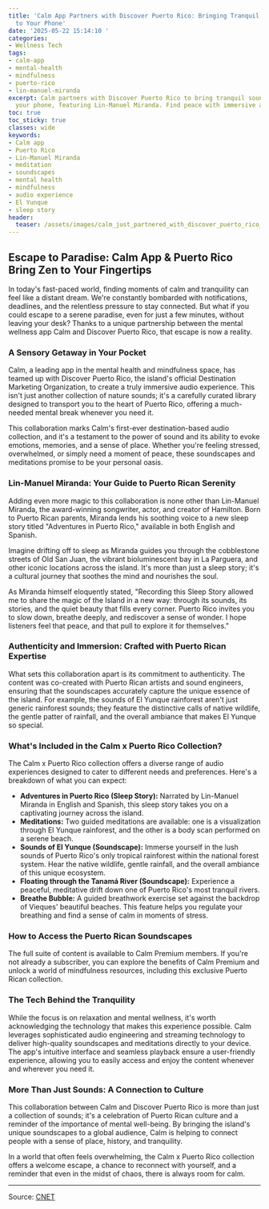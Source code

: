 ```yaml
---
title: 'Calm App Partners with Discover Puerto Rico: Bringing Tranquil Soundscapes
  to Your Phone'
date: '2025-05-22 15:14:10 '
categories:
- Wellness Tech
tags:
- calm-app
- mental-health
- mindfulness
- puerto-rico
- lin-manuel-miranda
excerpt: Calm partners with Discover Puerto Rico to bring tranquil soundscapes to
  your phone, featuring Lin-Manuel Miranda. Find peace with immersive audio experiences.
toc: true
toc_sticky: true
classes: wide
keywords:
- Calm app
- Puerto Rico
- Lin-Manuel Miranda
- meditation
- soundscapes
- mental health
- mindfulness
- audio experience
- El Yunque
- sleep story
header:
  teaser: /assets/images/calm_just_partnered_with_discover_puerto_rico__and_20250522151410.jpg
---
```


## Escape to Paradise: Calm App & Puerto Rico Bring Zen to Your Fingertips

In today's fast-paced world, finding moments of calm and tranquility can feel like a distant dream. We're constantly bombarded with notifications, deadlines, and the relentless pressure to stay connected. But what if you could escape to a serene paradise, even for just a few minutes, without leaving your desk? Thanks to a unique partnership between the mental wellness app Calm and Discover Puerto Rico, that escape is now a reality.

### A Sensory Getaway in Your Pocket

Calm, a leading app in the mental health and mindfulness space, has teamed up with Discover Puerto Rico, the island's official Destination Marketing Organization, to create a truly immersive audio experience. This isn't just another collection of nature sounds; it's a carefully curated library designed to transport you to the heart of Puerto Rico, offering a much-needed mental break whenever you need it.

This collaboration marks Calm's first-ever destination-based audio collection, and it's a testament to the power of sound and its ability to evoke emotions, memories, and a sense of place. Whether you're feeling stressed, overwhelmed, or simply need a moment of peace, these soundscapes and meditations promise to be your personal oasis.

### Lin-Manuel Miranda: Your Guide to Puerto Rican Serenity

Adding even more magic to this collaboration is none other than Lin-Manuel Miranda, the award-winning songwriter, actor, and creator of Hamilton. Born to Puerto Rican parents, Miranda lends his soothing voice to a new sleep story titled "Adventures in Puerto Rico," available in both English and Spanish.

Imagine drifting off to sleep as Miranda guides you through the cobblestone streets of Old San Juan, the vibrant bioluminescent bay in La Parguera, and other iconic locations across the island. It's more than just a sleep story; it's a cultural journey that soothes the mind and nourishes the soul.

As Miranda himself eloquently stated, "Recording this Sleep Story allowed me to share the magic of the Island in a new way: through its sounds, its stories, and the quiet beauty that fills every corner. Puerto Rico invites you to slow down, breathe deeply, and rediscover a sense of wonder. I hope listeners feel that peace, and that pull to explore it for themselves."

### Authenticity and Immersion: Crafted with Puerto Rican Expertise

What sets this collaboration apart is its commitment to authenticity. The content was co-created with Puerto Rican artists and sound engineers, ensuring that the soundscapes accurately capture the unique essence of the island. For example, the sounds of El Yunque rainforest aren't just generic rainforest sounds; they feature the distinctive calls of native wildlife, the gentle patter of rainfall, and the overall ambiance that makes El Yunque so special.

### What's Included in the Calm x Puerto Rico Collection?

The Calm x Puerto Rico collection offers a diverse range of audio experiences designed to cater to different needs and preferences. Here's a breakdown of what you can expect:

*   **Adventures in Puerto Rico (Sleep Story):** Narrated by Lin-Manuel Miranda in English and Spanish, this sleep story takes you on a captivating journey across the island.
*   **Meditations:** Two guided meditations are available: one is a visualization through El Yunque rainforest, and the other is a body scan performed on a serene beach.
*   **Sounds of El Yunque (Soundscape):** Immerse yourself in the lush sounds of Puerto Rico's only tropical rainforest within the national forest system. Hear the native wildlife, gentle rainfall, and the overall ambiance of this unique ecosystem.
*   **Floating through the Tanamá River (Soundscape):** Experience a peaceful, meditative drift down one of Puerto Rico's most tranquil rivers.
*   **Breathe Bubble:** A guided breathwork exercise set against the backdrop of Vieques' beautiful beaches. This feature helps you regulate your breathing and find a sense of calm in moments of stress.

### How to Access the Puerto Rican Soundscapes

The full suite of content is available to Calm Premium members. If you're not already a subscriber, you can explore the benefits of Calm Premium and unlock a world of mindfulness resources, including this exclusive Puerto Rican collection.

### The Tech Behind the Tranquility

While the focus is on relaxation and mental wellness, it's worth acknowledging the technology that makes this experience possible. Calm leverages sophisticated audio engineering and streaming technology to deliver high-quality soundscapes and meditations directly to your device. The app's intuitive interface and seamless playback ensure a user-friendly experience, allowing you to easily access and enjoy the content whenever and wherever you need it.

### More Than Just Sounds: A Connection to Culture

This collaboration between Calm and Discover Puerto Rico is more than just a collection of sounds; it's a celebration of Puerto Rican culture and a reminder of the importance of mental well-being. By bringing the island's unique soundscapes to a global audience, Calm is helping to connect people with a sense of place, history, and tranquility.

In a world that often feels overwhelming, the Calm x Puerto Rico collection offers a welcome escape, a chance to reconnect with yourself, and a reminder that even in the midst of chaos, there is always room for calm.

---

Source: [CNET](https://www.cnet.com/health/mental/calm-just-partnered-with-discover-puerto-rico-and-its-bringing-the-islands-zen-soundscape-right-to-your-phone/#ftag=CAD590a51e)